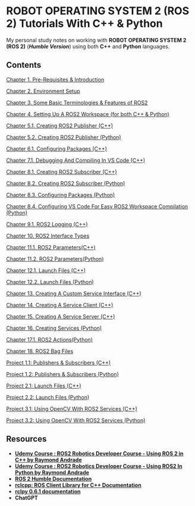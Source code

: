 # ROBOT OPERATING SYSTEM 2 (ROS 2) Tutorials With C++ & Python

My personal study notes on working with **ROBOT OPERATING SYSTEM 2 (ROS 2)** (***Humble Version***) using both **C++** and **Python** languages.


## Contents

[Chapter 1. Pre-Requisites & Introduction](Chapter-01-Pre-Requisites-&-Introduction.md)

[Chapter 2. Environment Setup](Chapter-02-Environment-Setup.md)

[Chapter 3. Some Basic Terminologies & Features of ROS2](Chapter-03-Some-Basic-Terminologies-&-Features-of-ROS2.md)

[Chapter 4. Setting Up A ROS2 Workspace (for both C++ & Python)](Chapter-04-Setting-Up-A-ROS2-Workspace-(for-both-C++&Python).md)

[Chapter 5.1. Creating ROS2 Publisher (C++) ](Chapter-05.1-Creating-ROS2-Publisher-(C++).md)

[Chapter 5.2. Creating ROS2 Publisher (Python)](Chapter-05.2-Creating-ROS2-Publisher-(Python).md)

[Chapter 6.1. Configuring Packages (C++)](Chapter-06.1-Configuring-Packages-(C++).md)

[Chapter 7.1. Debugging And Compiling In VS Code (C++)](Chapter-07.1-Debugging-And-Compiling-In-VS-Code-(C++).md)

[Chapter 8.1. Creating ROS2 Subscriber (C++) ](Chapter-08.1-Creating-ROS2-Subscriber-(C++).md)

[Chapter 8.2. Creating ROS2 Subscriber (Python)](Chapter-08.2-Creating-ROS2-Subscriber-(Python).md)

[Chapter 8.3. Configuring Packages (Python)](Chapter-08.3-Configuring-Packages-(Python).md)

[Chapter 8.4. Configuring VS Code For Easy ROS2 Workspace Compilation (Python) ](Chapter-08.4-Configuring-VS-Code-For-Easy-ROS2-Workspace-Compilation-(Python).md)

[Chapter 9.1. ROS2 Logging (C++)](Chapter-09.1-ROS2-Logging-(C++).md)

[Chapter 10. ROS2 Interface Types](Chapter-10-ROS2-Interface-Types.md)

[Chapter 11.1. ROS2 Parameters(C++)](Chapter-11.1-ROS2-Parameters-(C++).md)

[Chapter 11.2. ROS2 Parameters(Python)](Chapter-11.2-ROS2-Parameters-(Python).md)

[Chapter 12.1. Launch Files (C++)](Chapter-12.1-Launch-Files-(C++).md)

[Chapter 12.2. Launch Files (Python)](Chapter-12.2-Launch-Files-(Python).md)

[Chapter 13. Creating A Custom Service Interface (C++)](Chapter-13-Creating-A-Custom-Service-Interface-(C++).md)

[Chapter 14. Creating A Service Client (C++)](Chapter-14-Creating-A-Service-Client-(C++).md)

[Chapter 15. Creating A Service Server (C++)](Chapter-15-Creating-A-Service-Server-(C++).md)

[Chapter 16. Creating Services (Python)](Chapter-16-Creating-Services-(Python).md)

[Chapter 17.1. ROS2 Actions(Python)](Chapter-17.1-ROS2-Actions-(Python).md)

[Chapter 18. ROS2 Bag Files](Chapter-18-ROS2-Bag-Files.md)

[Project 1.1: Publishers & Subscribers (C++)](Project-1.1-Publishers-&-Subscribers-(C++).md)

[Project 1.2: Publishers & Subscribers (Python)](Project-1.2-Publishers-&-Subscribers-(Python).md)

[Project 2.1: Launch Files (C++)](Project-2.1-Launch-Files-(C++).md)

[Project 2.2: Launch Files (Python)](Project-2.2-Launch-Files-(Python).md)

[Project 3.1: Using OpenCV With ROS2 Services (C++)](Project-3.1-Using-OpenCV-With-ROS2-Services-(C++).md)

[Project 3.2: Using OpenCV With ROS2 Services (Python)](Project-3.2-Using-OpenCV-With-ROS2-Services-(Python).md)

## Resources

- [**Udemy Course : ROS2 Robotics Developer Course - Using ROS 2 in C++ by Raymond Andrade**](https://www.udemy.com/course/ros2-cpp-robotics-developer-course/)
- [**Udemy Course : ROS2 Robotics Developer Course - Using ROS2 In Python by Raymond Andrade**](https://www.udemy.com/course/ros2-robotics-developer-course-using-ros2-in-python/)
- [**ROS 2 Humble Documentation**](https://docs.ros.org/en/humble/index.html)
- [**rclcpp: ROS Client Library for C++ Documentation**](https://docs.ros2.org/foxy/api/rclcpp/index.html)
- [**rclpy 0.6.1 documentation**](https://www.google.com/url?sa=t&rct=j&q=&esrc=s&source=web&cd=&cad=rja&uact=8&ved=2ahUKEwiUxfuS5-qBAxUB-zgGHZ0EDFQQFnoECA4QAQ&url=https%3A%2F%2Fdocs.ros2.org%2Ffoxy%2Fapi%2Frclpy%2Findex.html&usg=AOvVaw03EwyjkTLitRanrFu_PFUx&opi=89978449)
- **ChatGPT**